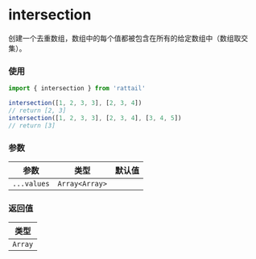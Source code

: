 # intersection

创建一个去重数组，数组中的每个值都被包含在所有的给定数组中（数组取交集）。

### 使用

```ts
import { intersection } from 'rattail'

intersection([1, 2, 3, 3], [2, 3, 4])
// return [2, 3]
intersection([1, 2, 3, 3], [2, 3, 4], [3, 4, 5])
// return [3]
```

### 参数

| 参数        | 类型           | 默认值 |
| ----------- | -------------- | ------ |
| `...values` | `Array<Array>` |        |

### 返回值

| 类型    |
| ------- |
| `Array` |
